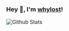 ### Hey 👋, I'm [whylost]()!

![Github Stats](https://github-readme-stats.vercel.app/api?username=whylost&show_icons=true&theme=tokyonight)

<!--
**whylost/whylost** is a ✨ _special_ ✨ repository because its `README.md` (this file) appears on your GitHub profile.

Here are some ideas to get you started:

- 🔭 I’m currently working on ...
- 🌱 I’m currently learning ...
- 👯 I’m looking to collaborate on ...
- 🤔 I’m looking for help with ...
- 💬 Ask me about ...
- 📫 How to reach me: ...
- 😄 Pronouns: ...
- ⚡ Fun fact: ...
-->
